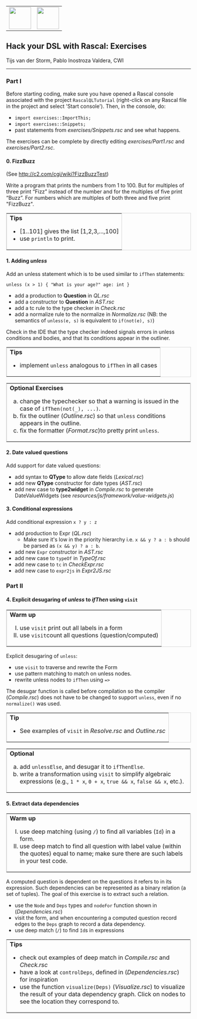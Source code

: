 <table width="100%">
<tr>
<td>
<img src="http://homepages.cwi.nl/~hills/images/logo.png" height="60px"/>
</td>
<td align="right">
<img src="http://homepages.cwi.nl/~pietrzak/img/1b_CWI_LogoPMS193.png" height="60px"/>
</td>
</tr>
</table>

## Hack your DSL with Rascal: Exercises

Tijs van der Storm, Pablo Inostroza Valdera, CWI

---
### Part I

Before starting coding, make sure you have opened a Rascal console associated with the project `RascalQLTutorial` (right-click on any Rascal file in the project and select 'Start console'). Then, in the console, do:

* `import exercises::ImportThis;`
* `import exercises::Snippets;`
* past statements from *exercises/Snippets.rsc* and see what happens.

The exercises can be complete by directly editing *exercises/Part1.rsc* and *exercises/Part2.rsc*. 

#### 0. FizzBuzz

(See <http://c2.com/cgi/wiki?FizzBuzzTest>)

Write a program that prints the numbers from 1 to 100. But for multiples of three print “Fizz” instead of the number and for the multiples of five print “Buzz”. For numbers which are multiples of both three and five print "FizzBuzz".


<table border="1" width="100%" bordercolor="lightgrey">
<tr><td>
<strong>Tips</strong>
<ul>
<li>[1..101] gives the list [1,2,3,...,100]</li>
<li>use <code>println</code> to print.</li>
</ul>
</td></tr>
</table>

#### 1. Adding *unless*

Add an unless statement which is to be used similar to `ifThen` statements: 

	unless (x > 1) { "What is your age?" age: int }
	
 *  add a production to **Question** in *QL.rsc*
 *  add a constructor to **Question** in *AST.rsc*
 *  add a tc rule to the type checker in *Check.rsc*
 *  add a normalize rule to the normalize in *Normalize.rsc* (NB: the semantics of  `unless(e, s)` is equivalent to `if(not(e), s)`)
 
Check in the IDE that the type checker indeed signals errors in unless conditions and bodies, and that its conditions appear in the outliner.  

<table border="1" width="100%" bordercolor="lightgrey" >
<tr><td>
<strong>Tips</strong>
<ul>
<li>implement <code>unless</code> analogous to <code>ifThen</code> in all cases</li>
</ul>
</td></tr>
</table>
<span></span>
<table border="1" width="100%" bordercolor="lightgrey">
<tr><td>
<strong>Optional Exercises</strong>
<ol type="a">
<li>change the typechecker so that a warning is issued in the case of <code>ifThen(not(_), ...)</code>.</li>
<li>fix the outliner (<i>Outline.rsc</i>) so that <code>unless</code> conditions appears in the outline.</li>
<li>fix the formatter (<i>Format.rsc</i>)to pretty print <code>unless</code>.</li>
</ol>
</td></tr>
</table>


#### 2. Date valued questions

Add support for date valued questions:

* add syntax to **QType** to allow date fields (*Lexical.rsc*)
* add new **QType** constructor for date types (*AST.rsc*)
* add new case to **type2widget** in *Compile.rsc* to generate DateValueWidgets (see *resources/js/framework/value-widgets.js*)

#### 3. Conditional expressions

Add conditional expression <code>x ? y : z</code> 

 *  add production to Expr (*QL.rsc*)
 	* 	Make sure it's low in the priority hierarchy i.e. `x && y ? a : b`  should be parsed as `(x && y) ? a : b`.
 *  add new `Expr` constructor in *AST.rsc*
 *  add new case to `typeOf` in *TypeOf.rsc*
 *  add new case to `tc` in *CheckExpr.rsc*
 *  add new case to `expr2js` in *Expr2JS.rsc*

### Part II

#### 4. Explicit desugaring of *unless* to *ifThen* using `visit`

<table border="1" width="100%" bordercolor="lightgrey">
<tr><td>
<strong>Warm up</strong>
<ol type="I">
<li>use <code>visit</code> print out all labels in a form</li>
<li>use <code>visit</code>count all questions (question/computed)</li>
</ol>
</td></tr>
</table>

Explicit desugaring of `unless`:

* use `visit` to traverse and rewrite the Form
* use pattern matching to match on unless nodes.
* rewrite unless nodes to `ifThen` using `=>`

The desugar function is called before compilation so the compiler (*Compile.rsc*) does not have to be changed to support `unless`, even if no `normalize()` was used.

<table border="1" width="100%" bordercolor="lightgrey" >
<tr><td><strong>Tip</strong><br/>
<ul>
<li>See examples of <code>visit</code> in <i>Resolve.rsc</i> and <i>Outline.rsc</i>
</li>
</ul>
</td></tr>
</table>

<span></span>

<table border="1" width="100%" bordercolor="lightgrey">
<tr><td>
<strong>Optional</strong>
<ol type="a">
<li>add <code>unlessElse</code>, and desugar it to <code>ifThenElse</code>.</li>
<li>write a transformation using <code>visit</code> to simplify algebraic  expressions (e.g.,  <code>1 * x</code>, <code>0 + x</code>, <code>true && x</code>, <code>false && x</code>, etc.).
</ol>
</td></tr>
</table>


#### 5. Extract data dependencies

<table border="1" width="100%" bordercolor="lightgrey">
<tr><td>
<strong>Warm up</strong><br>
<ol type="I">
<li>use deep matching (using <code>/</code>) to find all variables (<code>Id</code>) in a form.</li>
<li>use deep match to find all question with label value (within the quotes) equal to name; make sure there are such labels in your test code.</li>
</ol>
</td></tr>
</table>

A computed question is dependent on the questions it refers to in its expression. Such dependencies can be represented as a binary relation (a set of tuples). The goal of this exercise is to extract such a relation.


 * use the `Node` and `Deps` types and `nodeFor` function shown in (*Dependencies.rsc*)
 * visit the form, and when encountering a computed question
   record edges to the `Deps` graph to record a data dependency. 
 * use deep match (`/`) to find `Id`s in expressions

 
<table border="1" width="100%" bordercolor="lightgrey">
<tr><td>
<strong>Tips</strong>
<ul>
<li>check out examples of deep match in <i>Compile.rsc</i>
and <i>Check.rsc</i></li>
</li>
<li>
 have a look at <code>controlDeps</code>, defined in (<em>Dependencies.rsc</em>) for inspiration
</li>
<li>use the function <code>visualize(Deps)</code> (<em>Visualize.rsc</em>) to visualize the result of your
  data dependency graph. Click on nodes to see the location they
  correspond to. 
</li>
</td></tr>
</table>


